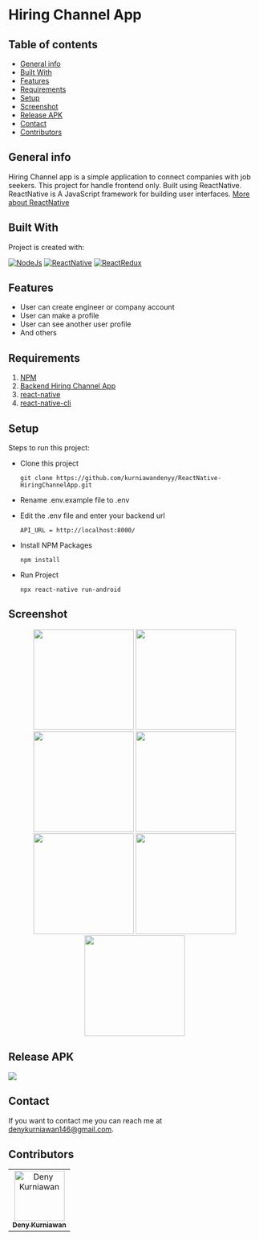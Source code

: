 # Hiring Channel App

## Table of contents
* [General info](#general-info)
* [Built With](#built-with)
* [Features](#features)
* [Requirements](#requirements)
* [Setup](#setup)
* [Screenshot](#screenshot)
* [Release APK](#release-apk)
* [Contact](#contact)
* [Contributors](#contributors)

## General info
Hiring Channel app is a simple application to connect companies with job seekers. This project for handle frontend only. Built using ReactNative.
ReactNative is A JavaScript framework for building user interfaces. [More about ReactNative](https://facebook.github.io/react-native/)

## Built With
Project is created with:

[![NodeJs](https://img.shields.io/badge/NodeJs-v.10.16-brightgreen)](https://nodejs.org/en/)
[![ReactNative](https://img.shields.io/badge/ReactNative-v.0.61-blue)](https://facebook.github.io/react-native/)
[![ReactRedux](https://img.shields.io/badge/React%20Redux-v.7.1-blueviolet)](https://react-redux.js.org/)

## Features
* User can create engineer or company account
* User can make a profile
* User can see another user profile
* And others

## Requirements
1. <a href="https://www.npmjs.com/get-npm">NPM</a>
2. [Backend Hiring Channel App](https://github.com/kurniawandenyy/BackendHiringChannelApp)
3. [react-native](https://facebook.github.io/react-native/docs/getting-started)
4. [react-native-cli](https://facebook.github.io/react-native/docs/getting-started)

## Setup
Steps to run this project:

- Clone this project
 
	``` git clone https://github.com/kurniawandenyy/ReactNative-HiringChannelApp.git ```
	
 - Rename .env.example file to .env
 - Edit the .env file and enter your backend url
 
 	``` API_URL = http://localhost:8000/ ```
	
 - Install NPM Packages
 
	``` npm install ```
	
 - Run Project
 
	``` npx react-native run-android ```


## Screenshot

<div align="center">
<img src=https://user-images.githubusercontent.com/48039021/72790177-ad005680-3c67-11ea-99e1-417f7bc3021f.png width="200px" />
<img src=https://user-images.githubusercontent.com/48039021/72790299-f2248880-3c67-11ea-880b-275d2ba5322b.png width="200px" />
<img src=https://user-images.githubusercontent.com/48039021/72790349-05cfef00-3c68-11ea-8ee0-75caef3fbdbd.png width="200px" />
<img src=https://user-images.githubusercontent.com/48039021/72790404-1bddaf80-3c68-11ea-91c5-914fda584a53.png width="200px" />
</div>

<div align="center">
<img src=https://user-images.githubusercontent.com/48039021/72790612-842c9100-3c68-11ea-8ed1-ebdca7596b2e.png width="200px" />
<img src=https://user-images.githubusercontent.com/48039021/72790741-b8a04d00-3c68-11ea-8c88-c4825c68b7a0.png width="200px" />
<img src=https://user-images.githubusercontent.com/48039021/72790850-e84f5500-3c68-11ea-84af-ee584e05f6c0.png width="200px" />
</div>


## Release APK
<a href="https://drive.google.com/open?id=1rVy7rNOuWNi2oPRcOJw--EbIyRrvjNVf">
  <img src="https://img.shields.io/badge/Download%20on%20the-Google%20Drive-blue.svg?style=popout&logo=google-drive"/>
</a>

## Contact

If you want to contact me you can reach me at <denykurniawan146@gmail.com>.

## Contributors

<center>
  <table>
    <tr>
      <td align="center">
        <a href="https://github.com/kurniawandenyy">
          <img width="100" src="https://avatars1.githubusercontent.com/u/48039021?s=460&v=4" alt="Deny Kurniawan"><br/>
          <sub><b>Deny Kurniawan</b></sub>
        </a>
      </td>
    </tr>
  </table>
</center>
